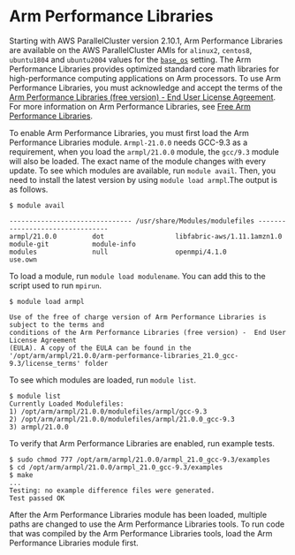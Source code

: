# Arm Performance Libraries<a name="arm-performance-libraries"></a>

Starting with AWS ParallelCluster version 2\.10\.1, Arm Performance Libraries are available on the AWS ParallelCluster AMIs for `alinux2`, `centos8`,  `ubuntu1804` and `ubuntu2004` values for the [`base_os`](cluster-definition.md#base-os) setting\. The Arm Performance Libraries provides optimized standard core math libraries for high\-performance computing applications on Arm processors\. To use Arm Performance Libraries, you must acknowledge and accept the terms of the [Arm Performance Libraries \(free version\) \- End User License Agreement](https://developer.arm.com/tools-and-software/server-and-hpc/downloads/arm-performance-libraries/eula)\. For more information on Arm Performance Libraries, see [Free Arm Performance Libraries]()\.

To enable Arm Performance Libraries, you must first load the Arm Performance Libraries module\. `Armpl-21.0.0` needs GCC\-9\.3 as a requirement, when you load the `armpl/21.0.0` module, the `gcc/9.3` module will also be loaded\. The exact name of the module changes with every update\. To see which modules are available, run `module avail`\. Then, you need to install the latest version by using `module load armpl`\.The output is as follows\.

```
$ module avail

------------------------------- /usr/share/Modules/modulefiles --------------------------------
armpl/21.0.0         dot                  libfabric-aws/1.11.1amzn1.0  module-git           module-info
modules              null                 openmpi/4.1.0                use.own
```

To load a module, run `module load modulename`\. You can add this to the script used to run `mpirun`\.

```
$ module load armpl

Use of the free of charge version of Arm Performance Libraries is subject to the terms and
conditions of the Arm Performance Libraries (free version) -  End User License Agreement
(EULA). A copy of the EULA can be found in the
'/opt/arm/armpl/21.0.0/arm-performance-libraries_21.0_gcc-9.3/license_terms' folder
```

To see which modules are loaded, run `module list`\.

```
$ module list
Currently Loaded Modulefiles:
1) /opt/arm/armpl/21.0.0/modulefiles/armpl/gcc-9.3
2) /opt/arm/armpl/21.0.0/modulefiles/armpl/21.0.0_gcc-9.3
3) armpl/21.0.0
```

To verify that Arm Performance Libraries are enabled, run example tests\.

```
$ sudo chmod 777 /opt/arm/armpl/21.0.0/armpl_21.0_gcc-9.3/examples
$ cd /opt/arm/armpl/21.0.0/armpl_21.0_gcc-9.3/examples
$ make
...
Testing: no example difference files were generated.
Test passed OK
```

After the Arm Performance Libraries module has been loaded, multiple paths are changed to use the Arm Performance Libraries tools\. To run code that was compiled by the Arm Performance Libraries tools, load the Arm Performance Libraries module first\.
